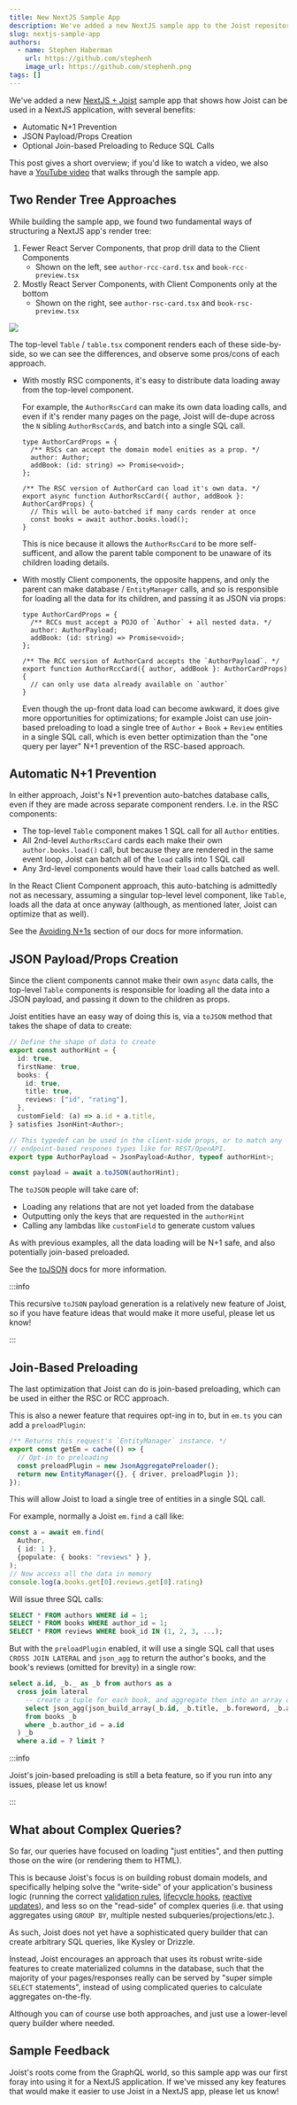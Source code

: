 ```yaml
---
title: New NextJS Sample App
description: We've added a new NextJS sample app to the Joist repository.
slug: nextjs-sample-app
authors:
  - name: Stephen Haberman
    url: https://github.com/stephenh
    image_url: https://github.com/stephenh.png
tags: []
---
```


We've added a new [NextJS + Joist](https://github.com/joist-orm/joist-nextjs-sample/) sample app that shows how Joist can be used in a NextJS application, with several benefits:

- Automatic N+1 Prevention
- JSON Payload/Props Creation
- Optional Join-based Preloading to Reduce SQL Calls

This post gives a short overview; if you'd like to watch a video, we also have a [YouTube video](https://www.youtube.com/watch?v=3Q6Q6Q1Z9ZQ) that walks through the sample app.

## Two Render Tree Approaches

While building the sample app, we found two fundamental ways of structuring a NextJS app's render tree:

1. Fewer React Server Components, that prop drill data to the Client Components
   - Shown on the left, see `author-rcc-card.tsx` and `book-rcc-preview.tsx`
2. Mostly React Server Components, with Client Components only at the bottom
   - Shown on the right, see `author-rsc-card.tsx` and `book-rsc-preview.tsx`

<div style={{ padding: '24px' }}>
  <img src="/images/nextjs-sample-single-multiple-rscs.png" />
</div>

The top-level `Table` / `table.tsx` component renders each of these side-by-side, so we can see the differences, and observe some pros/cons of each approach.

- With mostly RSC components, it's easy to distribute data loading away from the top-level component.

  For example, the `AuthorRscCard` can make its own data loading calls, and even if it's render many pages on the page, Joist will de-dupe across the `N` sibling `AuthorRscCard`s, and batch into a single SQL call.

  ```tsx
  type AuthorCardProps = {
    /** RSCs can accept the domain model enities as a prop. */
    author: Author;
    addBook: (id: string) => Promise<void>;
  };

  /** The RSC version of AuthorCard can load it's own data. */
  export async function AuthorRscCard({ author, addBook }: AuthorCardProps) {
    // This will be auto-batched if many cards render at once
    const books = await author.books.load();
  }
  ```

  This is nice because it allows the `AuthorRscCard` to be more self-sufficent, and allow the parent table component to be unaware of its children loading details.

- With mostly Client components, the opposite happens, and only the parent can make database / `EntityManager` calls, and so is responsible for loading all the data for its children, and passing it as JSON via props:

  ```tsx
  type AuthorCardProps = {
    /** RCCs must accept a POJO of `Author` + all nested data. */
    author: AuthorPayload;
    addBook: (id: string) => Promise<void>;
  };

  /** The RCC version of AuthorCard accepts the `AuthorPayload`. */
  export function AuthorRccCard({ author, addBook }: AuthorCardProps) {
    // can only use data already available on `author` 
  }
  ```

  Even though the up-front data load can become awkward, it does give more opportunities for optimizations; for example Joist can use join-based preloading to load a single tree of `Author` + `Book` + `Review` entities in a single SQL call, which is even better optimization than the "one query per layer" N+1 prevention of the RSC-based approach.

## Automatic N+1 Prevention

In either approach, Joist's N+1 prevention auto-batches database calls, even if they are made across separate component renders. I.e. in the RSC components:

- The top-level `Table` component makes 1 SQL call for all `Author` entities.
- All 2nd-level `AuthorRscCard` cards each make their own `author.books.load()` call, but because they are rendered in the same event loop, Joist can batch all of the `load` calls into 1 SQL call
- Any 3rd-level components would have their `load` calls batched as well.

In the React Client Component approach, this auto-batching is admittedly not as necessary, assuming a singular top-level level component, like `Table`, loads all the data at once anyway (although, as mentioned later, Joist can optimize that as well).

See the [Avoiding N+1s](/docs/goals/avoiding-n-plus-1s) section of our docs for more information.

## JSON Payload/Props Creation

Since the client components cannot make their own `async` data calls, the top-level `Table` components is responsible for loading all the data into a JSON payload, and passing it down to the children as props.

Joist entities have an easy way of doing this is, via a `toJSON` method that takes the shape of data to create:

```ts
// Define the shape of data to create
export const authorHint = {
  id: true,
  firstName: true,
  books: {
    id: true,
    title: true,
    reviews: ["id", "rating"],
  },
  customField: (a) => a.id + a.title,
} satisfies JsonHint<Author>;

// This typedef can be used in the client-side props, or to match any
// endpoint-based respones types like for REST/OpenAPI.
export type AuthorPayload = JsonPayload<Author, typeof authorHint>;

const payload = await a.toJSON(authorHint);
```

The `toJSON` people will take care of:

- Loading any relations that are not yet loaded from the database
- Outputting only the keys that are requested in the `authorHint`
- Calling any lambdas like `customField` to generate custom values

As with previous examples, all the data loading will be N+1 safe, and also potentially join-based preloaded.

See the [toJSON](/docs/advanced/json-payloads) docs for more information.

:::info

This recursive `toJSON` payload generation is a relatively new feature of Joist, so if you have feature ideas that would make it more useful, please let us know!

:::

## Join-Based Preloading

The last optimization that Joist can do is join-based preloading, which can be used in either the RSC or RCC approach.

This is also a newer feature that requires opt-ing in to, but in `em.ts` you can add a `preloadPlugin`:

```ts
/** Returns this request's `EntityManager` instance. */
export const getEm = cache(() => {
  // Opt-in to preloading
  const preloadPlugin = new JsonAggregatePreloader();
  return new EntityManager({}, { driver, preloadPlugin });
});
```

This will allow Joist to load a single tree of entities in a single SQL call.

For example, normally a Joist `em.find` a call like:

```ts
const a = await em.find(
  Author,
  { id: 1 },
  {populate: { books: "reviews" } },
);
// Now access all the data in memory
console.log(a.books.get[0].reviews.get[0].rating)
```

Will issue three SQL calls:

```sql
SELECT * FROM authors WHERE id = 1;
SELECT * FROM books WHERE author_id = 1;
SELECT * FROM reviews WHERE book_id IN (1, 2, 3, ...);
```

But with the `preloadPlugin` enabled, it will use a single SQL call that uses `CROSS JOIN LATERAL` and `json_agg` to return the author's books, and the book's reviews (omitted for brevity) in a single row:

```sql
select a.id, _b._ as _b from authors as a
  cross join lateral
    -- create a tuple for each book, and aggregate then into an array of books
    select json_agg(json_build_array(_b.id, _b.title, _b.foreword, _b.author_id) order by _b.id) as _
    from books _b
    where _b.author_id = a.id
  ) _b
  where a.id = ? limit ?
```

:::info

Joist's join-based preloading is still a beta feature, so if you run into any issues, please let us know!

:::

## What about Complex Queries?

So far, our queries have focused on loading "just entities", and then putting those on the wire (or rendering them to HTML).

This is because Joist's focus is on building robust domain models, and specifically helping solve the "write-side" of your application's business logic (running the correct [validation rules](/docs/modeling/validation-rules), [lifecycle hooks](/docs/modeling/lifecycle-hooks), [reactive updates](/docs/modeling/reactive-fields)), and less so on the "read-side" of complex queries (i.e. that using aggregates using `GROUP BY`, multiple nested subqueries/projections/etc.).

As such, Joist does not yet have a sophisticated query builder that can create arbitrary SQL queries, like Kysley or Drizzle.

Instead, Joist encourages an approach that uses its robust write-side features to create materialized columns in the database, such that the majority of your pages/responses really can be served by "super simple `SELECT` statements", instead of using complicated queries to calculate aggregates on-the-fly.

Although you can of course use both approaches, and just use a lower-level query builder where needed.

## Sample Feedback

Joist's roots come from the GraphQL world, so this sample app was our first foray into using it for a NextJS application. If we've missed any key features that would make it easier to use Joist in a NextJS app, please let us know!
